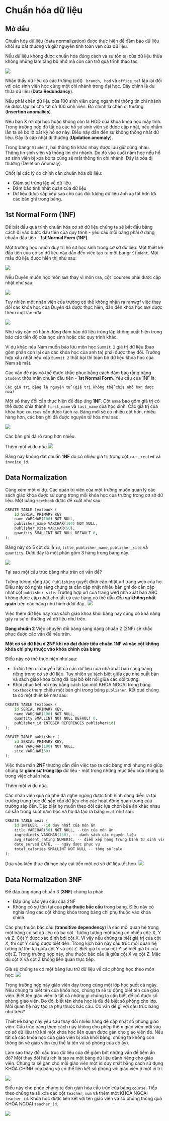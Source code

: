 # Chuẩn hóa dữ liệu

## Mở đầu
Chuẩn hóa dữ liệu (data normalization) được thực hiện để đảm bảo dữ liệu khỏi sự bất thường và giữ nguyên tính toàn vẹn của dữ liệu.

Nếu dữ liệu không được chuẩn hóa đúng cách và sự tồn tại của dữ liệu thừa không những làm tăng bộ nhớ mà còn cản trở quá trình thao tác.

<img src="5_Chuan_hoa_CSDL/1.png">

Nhận thấy dữ liệu có các trường (cột) ` branch, hod` và `office_tel` lặp lại đối với các sinh viên học cùng một chi nhánh trong đại học. Đây chính là dư thừa dữ liệu (**Data Redundancy**).

Nếu phải chèn dữ liệu của 100 sinh viên cùng ngành thì thông tin chi nhánh sẽ được lặp lại cho tất cả 100 sinh viên. Đó chính là chèn dị thường (**Insertion anomalies**).

Nếu bạn X rời đại học hoặc không còn là HOD của khoa khoa học máy tính. Trong trường hợp đó tất cả các hồ sơ sinh viên sẽ được cập nhật, nếu nhầm lẫn ta sẽ bỏ lỡ bất kỳ hồ sơ này. Điều này dẫn đến sự không thống nhất dữ liệu. Đây là cập nhật dị thường (**Updation anomaly**).

Trong bangr `Student`, hai thông tin khác nhay được lưu giữ cùng nhau. Thông tin sinh viên và thông tin chi nhánh. Do đó vào cuối năm học nếu hồ sơ sinh viên bị xóa bỏ ta cũng sẽ mất thông tin chi nhánh. Đây là xóa dị thường (Deletion Anomaly).

Chốt lại các lý do chính cần chuẩn hóa dữ liệu:
* Giảm sự trùng lặp về dữ liệu
* Đảm bảo tính nhất quán của dữ liệu
* Dữ liệu được sắp xếp sao cho các đối tượng dữ liệu ánh xạ tốt hơn tới các bản ghi trong bảng.

## 1st Normal Form (1NF)
Để bắt đầu quá trình chuẩn hóa cơ sở dữ liệu chúng ta sẽ bắt đầu bằng cách đi vào bước đầu tiên của quy trình - yêu cầu mỗi bảng phải ở dạng chuẩn đầu tiên - **1st Normal Form (1NF)**.

Một trường học muốn duy trì hồ sơ học sinh trong cơ sở dữ liệu. Một thiết kế đầu tiên của cơ sở dữ liệu này dẫn đến việc tạo ra một bangr `Student`. Một mẫu dữ liệu được hiển thị như sau:

<img src="5_Chuan_hoa_CSDL/2.png">

Nếu Duyên muốn học môn `SWE` thay vì môn `CEA`, cột `courses phải được cập nhật như sau:

<img src="5_Chuan_hoa_CSDL/3.png">

Tuy nhiên một nhân viên của trường có thể không nhận ra ranwgf việc thay đổi các khóa học của Duyên đã được thực hiên, dẫn đến khóa học `SWE` được thêm một lần nữa.

<img src="5_Chuan_hoa_CSDL/4.png">

Như vậy cần có hành động đảm bảo dữ liệu trùng lặp không xuất hiện trong báo cáo tiến độ của học sinh hoặc các quy trình khác.

Ví dụ khác nếu Nam muốn bảo lưu môn học `Summit 2` giá trị dữ liệu (bao gôm phần còn lại của các khóa học của anh ta) phải được thay đổi. Trường hợp xấu nhất nếu xóa `Summit 2` thất bại thì toàn bộ dữ liệu khóa học của Nam sẽ mất.

Các vấn đề này có thể được khắc phục bằng cách đảm bảo rằng bảng `Student` thỏa mãn chuẩn đầu tiên - **1st Normal Form**. Yêu cầu của 1NF là:
```
Các giá trị bảng là nguyên tử (giá trị không thể chia nhỏ hơn được nữa)
```
Một số thay đổi cần thực hiện để đáp ứng **1NF**. Cột `name` bao gôm giá trị có thể được chia thành `first_name` và `last_name` của học sinh. Các giá trị của khóa học `courses` cần được tách ra. Bảng mới sẽ có nhiều cột hơn, nhiều hàng hơn, các bản ghi đã được nguyên tử hóa như sau.

<img src="5_Chuan_hoa_CSDL/5.png">

Các bản ghi đã rõ ràng hơn nhiều.

Thêm một ví dụ nữa
<img src="5_Chuan_hoa_CSDL/6.png">

Bảng này không đạt chuẩn **1NF** do có nhiều giá trị trong cột `cars_rented` và `invoice_id`.

## Data Normalization
Cùng xem một ví dụ. Các quản trị viên của một trường muốn quản lý các sách giáo khoa được sử dụng trong mỗi khóa học của trường trong cơ sở dữ liệu. Một bảng `textbook` được đề xuất như sau:

```python
CREATE TABLE textbook (
    id SERIAL PRIMARY KEY
    name VARCHAR(100) NOT NULL, 
    publisher_name VARCHAR(100) NOT NULL, 
    publisher_site VARCHAR(50),
    quantity SMALLINT NOT NULL DEFAULT 0,
);
```
Bảng này có 5 cột đó là `id`, `title`, `publisher_name`, `publisher_site` và `quantity`. Dưới đây là một phần gồm 3 hàng trong bảng này.

<img src="5_Chuan_hoa_CSDL/7.png">

Tại sao một cấu trúc bảng như trên có vấn đề? 

Tưởng tượng rằng `ABC Publishing` quyết định cập nhật url trang web của họ. Điều này có nghĩa rằng chúng ta cần cập nhật nhiều bản ghi do cần cập nhật cột `publisher_site`. Trường hợp url của trang wed nhà xuất bản ABC không được cập nhật cho tất cả các hàng có thể dẫn đến **sự không nhất quán** trên các hàng như hình dưới đây.. 
<img src="5_Chuan_hoa_CSDL/8.png">

Việc thêm dữ liệu hay xóa sách giáo khoa khỏi bảng này cũng có khả năng gây ra sự dị thường về dữ liệu như trên.

**Dạng chuẩn 2**
Việc chuyển đổi bảng sang dạng chuẩn 2 (2NF) sẽ khắc phục được các vấn đề nêu trên. 

**Một cơ sở dữ liệu ở 2NF khi nó đạt được tiêu chuẩn 1NF và các cột không khóa chỉ phụ thuộc vào khóa chính của bảng**

Điều này có thể thực hiện như sau:
* Trước tiên di chuyển tất cả các dữ liệu của nhà xuất bản sang bảng riêng trong cơ sở dữ liệu. Tuy nhiên sự tách biệt giữa các nhà xuất bản và sách giáo khoa cũng đã loại bỏ kết nối giữa các đối tượng.
* Khôi phục kết nối này bằng cách tạo một KHÓA NGOẠI trong bảng `textbook` tham chiếu một bản ghi trong bảng `publisher`. Kết quả chúng ta có một thiết kế như sau:

```python
CREATE TABLE textbook (
    id SERIAL PRIMARY KEY,
    name VARCHAR(100) NOT NULL,
    quantity SMALLINT NOT NULL DEFAULT 0,
    publisher_id INTEGER REFERENCES publisher(id)
);
```

```python
CREATE TABLE publisher (
    id SERIAL PRIMARY KEY,
    name VARCHAR(100) NOT NULL,
    site VARCHAR(50)
);
```

Việc thỏa mãn **2NF** thường dẫn đến việc tạo ra các bảng mới nhưng nó giúp chúng ta **giảm sự trùng lặp** dữ liệu - một trong những mục tiêu của chúng ta trong việc chuẩn hóa.

Thêm một ví dụ nữa.

Các nhân viên quá cà phê đã nghe ngóng được tình hình đang diễn ra tại trường trung học để sắp xếp dữ liệu cho các hoạt động quan trọng của trường sắp đến. Đặc biệt họ muốn theo dõi các lựa chọn bữa ăn khác nhau có sẵn trong suốt năm học và họ đã tạo ra bảng `meal` như sau:
```python
CREATE TABLE meal (
    id INTEGER, --id duy nhất của món ăn
    title VARCHAR(50) NOT NULL, --tên của món ăn
    ingredinets VARCHAR(150), -- danh sách các nguyên liệu
    avg_student_rating NUMERIC, -- điểm xếp hạng trung bình từ sinh viên
    date_served DATE, -- ngày được phục vụ
    total_calories SMALLINT NOT NULL -- tổng số calo
);
```
Dựa vào kiến thức đã học hãy cải tiến một cơ sở dữ liệu tốt hơn.
<img src="5_Chuan_hoa_CSDL/9.png">

## Data Normalization 3NF
Để đáp ứng dạng chuẩn 3 (**3NF**) chúng ta phải:
* Đáp ứng các yêu cầu của 2NF
* Không có sự tồn tại của **phụ thuộc bắc cầu** trong bảng. Điều này có nghĩa rằng các cột không khóa trong bảng chỉ phụ thuộc vào khóa chính.

Các phụ thuộc bắc cầu (**transitive dependency**) là các mối quan hệ trong một bảng cơ sở dữ liệu có ba cột. Tưởng tượng một bảng có nhiều cột: X, Y và Z. Cột Y được xác định bởi cột X. Vì vậy nếu chúng ta biết giá trị của cột X, thì cột Y cũng được biết đến. Trong kịch bản này cấu trúc mối quan hệ tương tự tồn tại giữa cột Y và cột Z. Biết giá trị của cột Y sẽ biết giá trị của cột Z. Trong trường hợp này, phụ thuộc bắc cầu là giữa cột X và cột Z. Mặc dù cột X và cột Z không liên quan trực tiếp.

Giả sử chúng ta có một bảng lưu trữ dữ liệu về các phòng học theo môn học:
<img src="5_Chuan_hoa_CSDL/10.png">

Trong trường hợp này giáo viên dạy trong cùng một lớp học suốt cả ngày. Nếu chúng ta biết tên của khóa học, chúng ta sẽ tự động biết tên của giáo viên. Biết tên giáo viên là tất cả những gì chúng ta cần biết để có được số phòng giáo viên. Do đó, biết tên khóa học là đủ để biết số phòng cho lớp. Mối quan hệ này tạo ra phụ thuộc bắc cầu. Có vấn đề gì với cấu trúc bảng như trên?

Thiết kế bảng này yêu cầu thay đổi nhiều hàng đẻ cập nhật số phòng giáo viên. Cấu trúc bảng theo cách này không cho phép thêm giáo viên mới vào cơ sở dữ liệu trừ khi một khóa học liên quan được gán cho giáo viên đó. Nếu tất cả các khóa học của giáo viên bị xóa khỏi bảng, chúng ta không còn thông tin về giáo viên (cụ thể là tên và số phòng của cô ấy).

Làm sao thay đổi cấu truc dữ liệu của để giảm bớt những vấn đề tiềm ẩn đó? Một thay đổi hữu ích là tạo ra một bảng dữ liệu dành riêng cho giáo viên. Chúng ta sẽ gán cho mỗi giáo viên một id duy nhất bằng cách sử dụng KHÓA CHÍNH của bảng và có thể liên kết số phòng với giáo viên ở một vị trí.

<img src="5_Chuan_hoa_CSDL/11.png">

Điều này cho phép chúng ta đơn giản hóa cấu trúc của bảng `course`. Tiếp theo chúng ta sẽ xóa các cột `teacher`, `num` và thêm một KHÓA NGOẠI `teacher_id`. Khóa học được liên kết với tên giáo viên và số phóng thông qua KHÓA NGOẠI `teacher_id`.

<img src="5_Chuan_hoa_CSDL/12.png">


